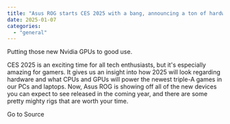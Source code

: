 ```yaml
---
title: "Asus ROG starts CES 2025 with a bang, announcing a ton of hardware for gamers"
date: 2025-01-07
categories: 
  - "general"
---
```


Putting those new Nvidia GPUs to good use.

CES 2025 is an exciting time for all tech enthusiasts, but it's especially amazing for gamers. It gives us an insight into how 2025 will look regarding hardware and what CPUs and GPUs will power the newest triple-A games in our PCs and laptops. Now, Asus ROG is showing off all of the new devices you can expect to see released in the coming year, and there are some pretty mighty rigs that are worth your time.

Go to Source
